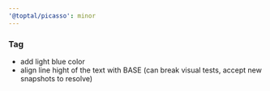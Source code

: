 ```yaml
---
'@toptal/picasso': minor
---
```


### Tag

- add light blue color
- align line hight of the text with BASE (can break visual tests, accept new snapshots to resolve)
